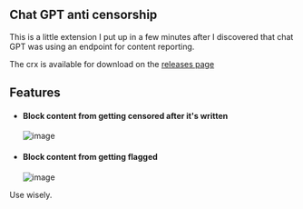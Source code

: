 ## Chat GPT anti censorship
This is a little extension I put up in a few minutes after I discovered that chat GPT was using an endpoint for content reporting.

The crx is available for download on the [releases page](https://github.com/Beat-YT/ChatGPT-Moderation-Blocker/releases)
## Features
* #### Block content from getting censored after it's written
  ![image](https://user-images.githubusercontent.com/66485277/209876744-15a01872-6bd0-4e6d-8fac-e949704fc60c.png)

* #### Block content from getting flagged
  ![image](https://user-images.githubusercontent.com/66485277/209876672-4cab6ce0-f20a-44c2-9e2d-3f387b75732e.png)

Use wisely.

